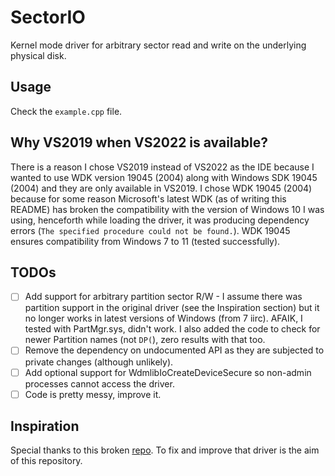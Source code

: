 # SectorIO
Kernel mode driver for arbitrary sector read and write on the underlying physical disk.

## Usage
Check the `example.cpp` file.

## Why VS2019 when VS2022 is available?
There is a reason I chose VS2019 instead of VS2022 as the IDE because I wanted to use WDK version 19045 (2004) along with Windows SDK 19045 (2004) and they are only available in VS2019. 
I chose WDK 19045 (2004) because for some reason Microsoft's latest WDK (as of writing this README) has broken the compatibility with the version of Windows 10 I was using, henceforth while loading the driver, it was producing dependency errors (`The specified procedure could not be found.`).
WDK 19045 ensures compatibility from Windows 7 to 11 (tested successfully).

## TODOs
- [ ] Add support for arbitrary partition sector R/W - I assume there was partition support in the original driver (see the Inspiration section) but it no longer works in latest versions of Windows (from 7 iirc).
AFAIK, I tested with PartMgr.sys, didn't work. I also added the code to check for newer Partition names (not `DP(`), zero results with that too.
- [ ] Remove the dependency on undocumented API as they are subjected to private changes (although unlikely).
- [ ] Add optional support for WdmlibIoCreateDeviceSecure so non-admin processes cannot access the driver. 
- [ ] Code is pretty messy, improve it.

## Inspiration
Special thanks to this broken [repo](https://github.com/jschicht/SectorIo). To fix and improve that driver is the aim of this repository.
